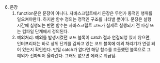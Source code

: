 6. 문장
   1. function문은 문장이 아니다.  자바스크립트에서 문장은 무언가 동적인 행위를 일으켜야한다. 하지만 함수 정의는 정적인 구조를 나타낼 뿐이다. 문장은 실행 시간에 실행되는 반면 함수는 자바스크립트 코드가 실제로 실행되기 전 파싱 또는 컴파일 단계에서 정의된다.
   2. 예외처리: 예외를 발생시켰던 코드 블록이 catch 절과 연결되엉 있지 않으면, 인터프리터는 바로 상위 단계를 감싸고 있는 코드 블록에 예외 처리기가 연결 되어 있는지 확인한다. 만일 catch가 없다면 해당 함수를 호출했던 블록으로 그 예외가 전파되어 올라간다. 그래도 없으면 에러로 취급됨.

